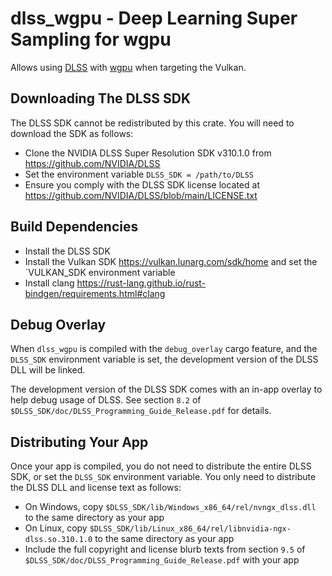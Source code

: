 # dlss_wgpu - Deep Learning Super Sampling for wgpu

Allows using [DLSS](https://www.nvidia.com/en-us/geforce/technologies/dlss) with [wgpu](https://github.com/gfx-rs/wgpu) when targeting the Vulkan.

## Downloading The DLSS SDK
The DLSS SDK cannot be redistributed by this crate. You will need to download the SDK as follows:
* Clone the NVIDIA DLSS Super Resolution SDK v310.1.0 from https://github.com/NVIDIA/DLSS
* Set the environment variable `DLSS_SDK = /path/to/DLSS`
* Ensure you comply with the DLSS SDK license located at https://github.com/NVIDIA/DLSS/blob/main/LICENSE.txt

## Build Dependencies
* Install the DLSS SDK
* Install the Vulkan SDK https://vulkan.lunarg.com/sdk/home and set the `VULKAN_SDK environment variable
* Install clang https://rust-lang.github.io/rust-bindgen/requirements.html#clang

## Debug Overlay
When `dlss_wgpu` is compiled with the `debug_overlay` cargo feature, and the `DLSS_SDK` environment variable is set, the development version of the DLSS DLL will be linked.

The development version of the DLSS SDK comes with an in-app overlay to help debug usage of DLSS. See section `8.2` of `$DLSS_SDK/doc/DLSS_Programming_Guide_Release.pdf` for details.

## Distributing Your App
Once your app is compiled, you do not need to distribute the entire DLSS SDK, or set the `DLSS_SDK` environment variable. You only need to distribute the DLSS DLL and license text as follows:

* On Windows, copy `$DLSS_SDK/lib/Windows_x86_64/rel/nvngx_dlss.dll` to the same directory as your app
* On Linux, copy `$DLSS_SDK/lib/Linux_x86_64/rel/libnvidia-ngx-dlss.so.310.1.0` to the same directory as your app
* Include the full copyright and license blurb texts from section `9.5` of `$DLSS_SDK/doc/DLSS_Programming_Guide_Release.pdf` with your app
